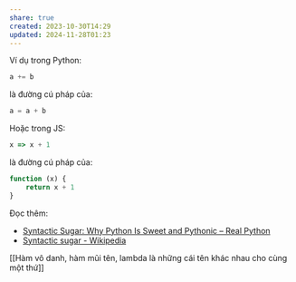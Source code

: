 ```yaml
---
share: true
created: 2023-10-30T14:29
updated: 2024-11-28T01:23
---
```

Ví dụ trong Python:
```python
a += b
``` 
là đường cú pháp của:
```python
a = a + b
```
Hoặc trong JS:
```js
x => x + 1
```
là đường cú pháp của:
```js
function (x) {
    return x + 1
}
```
Đọc thêm:
- [Syntactic Sugar: Why Python Is Sweet and Pythonic – Real Python](https://realpython.com/syntactic-sugar-python/)
- [Syntactic sugar - Wikipedia](https://en.wikipedia.org/wiki/Syntactic_sugar#cite_note-1)

[[Hàm vô danh, hàm mũi tên, lambda là những cái tên khác nhau cho cùng một thứ]]